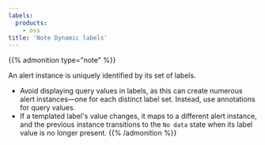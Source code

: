 ```yaml
---
labels:
  products:
    - oss
title: 'Note Dynamic labels'
---
```


{{% admonition type="note" %}}

An alert instance is uniquely identified by its set of labels.

- Avoid displaying query values in labels, as this can create numerous alert instances—one for each distinct label set. Instead, use annotations for query values.
- If a templated label's value changes, it maps to a different alert instance, and the previous instance transitions to the `No data` state when its label value is no longer present.
  {{% /admonition %}}
